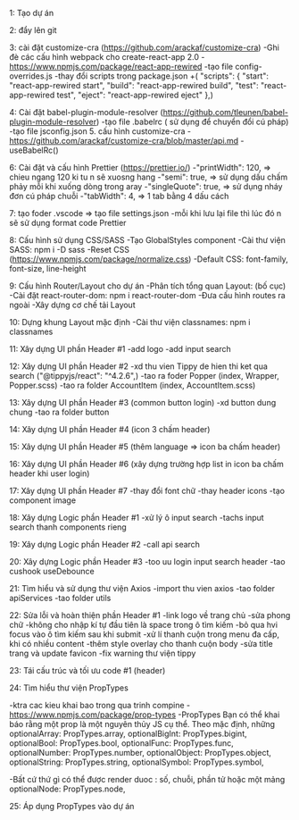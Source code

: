 1: Tạo dự án

2: đẩy lên git

3: cài đặt customize-cra (https://github.com/arackaf/customize-cra)
-Ghi đè các cấu hình webpack cho create-react-app 2.0 -https://www.npmjs.com/package/react-app-rewired
-tạo file config-overrides.js
-thay đổi scripts trong package.json
+( "scripts": {
"start": "react-app-rewired start",
"build": "react-app-rewired build",
"test": "react-app-rewired test",
"eject": "react-app-rewired eject"
},)

4: Cài đặt babel-plugin-module-resolver (https://github.com/tleunen/babel-plugin-module-resolver)
-tạo file .babelrc ( sử dụng để chuyển đổi cú pháp)
-tạo file jsconfig.json 5. cấu hình customize-cra -https://github.com/arackaf/customize-cra/blob/master/api.md
-useBabelRc()

6: Cài đặt và cấu hình Prettier (https://prettier.io/)
-"printWidth": 120, => chieu ngang 120 ki tu n sẽ xuosng hang
-"semi": true, => sử dụng dấu chấm phảy mỗi khi xuống dòng trong aray
-"singleQuote": true, => sử dụng nháy đơn cú pháp chuỗi
-"tabWidth": 4, => 1 tab bằng 4 dấu cách

7: tạo foder .vscode => tạo file settings.json
-mỗi khi lưu lại file thì lúc đó n sẽ sử dụng format code Prettier

8: Cấu hình sử dụng CSS/SASS
-Tạo GlobalStyles component
-Cài thư viện SASS: npm i -D sass
-Reset CSS (https://www.npmjs.com/package/normalize.css)
-Default CSS: font-family, font-size, line-height

9: Cấu hình Router/Layout cho dự án
-Phân tích tổng quan Layout: (bố cục)
-Cài đặt react-router-dom: npm i react-router-dom
-Đưa cấu hình routes ra ngoài
-Xây dựng cơ chế tải Layout

10: Dựng khung Layout mặc định
-Cài thư viện classnames: npm i classnames

11: Xây dựng UI phần Header #1
-add logo
-add input search

12: Xây dựng UI phần Header #2
-xd thu vien Tippy de hien thi ket qua search ("@tippyjs/react": "^4.2.6",)
-tao ra foder Popper (index, Wrapper, Popper.scss)
-tao ra folder AccountItem (index, AccountItem.scss)

13: Xây dựng UI phần Header #3 (common button login)
-xd button dung chung
-tao ra folder button

14: Xây dựng UI phần Header #4 (icon 3 chấm header)

15: Xây dựng UI phần Header #5 (thêm language => icon ba chấm header)

16: Xây dựng UI phần Header #6 (xây dựng trường hợp list in icon ba chấm header khi user login)

17: Xây dựng UI phần Header #7
-thay đổi font chữ
-thay header icons
-tạo component image

18: Xây dựng Logic phần Header #1
-xử lý ô input search
-tachs input search thanh components rieng

19: Xây dựng Logic phần Header #2
-call api search

20: Xây dựng Logic phần Header #3
-too uu login input search header
-tao cushook useDebounce

21: Tìm hiểu và sử dụng thư viện Axios
-import thu vien axios
-tao folder apiServices
-tao folder utils

22: Sửa lỗi và hoàn thiện phần Header #1
-link logo về trang chủ
-sửa phong chữ
-không cho nhập kí tự đầu tiên là space trong ô tìm kiếm
-bỏ qua hvi focus vào ô tìm kiếm sau khi submit
-xử lí thanh cuộn trong menu đa cấp, khi có nhiều content
-thêm style overlay cho thanh cuộn body
-sửa title trang và update favicon
-fix warning thư viện tippy

23: Tái cấu trúc và tối ưu code #1 (header)

24: Tìm hiểu thư viện PropTypes

-ktra cac kieu khai bao trong qua trinh compine -https://www.npmjs.com/package/prop-types
-PropTypes Bạn có thể khai báo rằng một prop là một nguyên thủy JS cụ thể. Theo mặc định, những
optionalArray: PropTypes.array,
optionalBigInt: PropTypes.bigint,
optionalBool: PropTypes.bool,
optionalFunc: PropTypes.func,
optionalNumber: PropTypes.number,
optionalObject: PropTypes.object,
optionalString: PropTypes.string,
optionalSymbol: PropTypes.symbol,

-Bất cứ thứ gì có thể được render duoc : số, chuỗi, phần tử hoặc một mảng
optionalNode: PropTypes.node,

25: Áp dụng PropTypes vào dự án
